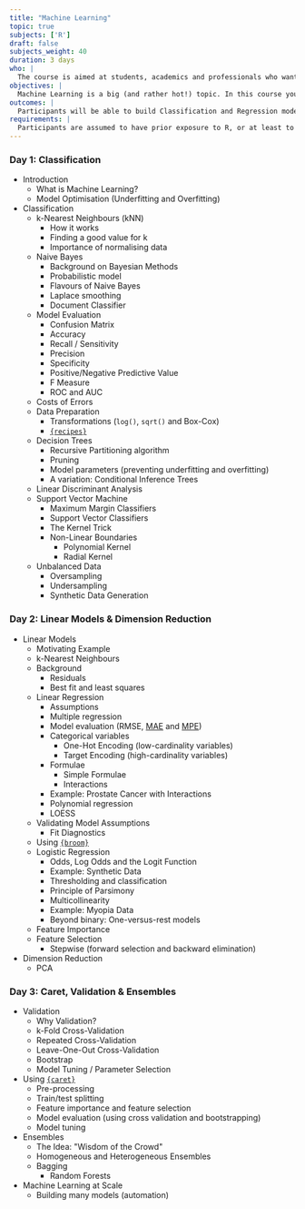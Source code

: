 ```yaml
---
title: "Machine Learning"
topic: true
subjects: ['R']
draft: false
subjects_weight: 40
duration: 3 days
who: |
  The course is aimed at students, academics and professionals who want to use Machine Learning to build models and make predictions.
objectives: |
  Machine Learning is a big (and rather hot!) topic. In this course you'll learn how to apply Machine Learning to two types of problems: Classification and Regression. Although Machine Learning models are often treated as black boxes, you'll learn (in an unthreatening, low-math way) how these models work. You'll also learn how to appropriately prepare your data, how to build and test a model, and how to generate predictions.
outcomes: |
  Participants will be able to build Classification and Regression models on real world data. They will understand how the models work and how to interpret model predictions.
requirements: |
  Participants are assumed to have prior exposure to R, or at least to programming of some variety. Ideally participants should have completed the [Data Wrangling]({{< ref "r-data-wrangling.md" >}}) and [Visualisation]({{< ref "r-visualisation.md" >}}) modules.
---
```


<!--
Unit 1: Foundations of Statistics and Simple Linear Regression

Understand your data
Statistical inference
Introduction to machine learning
Simple linear regression
Diagnostics and transformations
The coefficient of determination
Unit 2: Multiple Linear Regression and Generalized Linear Model

Multiple linear regression
Assumptions and diagnostics
Extending model flexibility
Generalized linear models
Logistic regression
Maximum likelihood estimation
Model interpretation
Assessing model fit
Unit 3: kNN and Naive Bayes, the Curse of Dimensionality

The K-Nearest Neighbors Algorithm
The choice of K and distance measure
Conditional probability: Bayes’ Theorem
The Naive Bayes’ Algorithm
The Laplace estimator
Dimension reduction
The PCA procedure
Ridge and Lasso regression
Cross-validation
Unit 4: Tree Models and SVMs

Decision trees
Bagging
Random forests
Boosting
Variable Importance
Hyperplanes and maximal margin classifier
Sort margin and support vector classifier
Kernels and support vector machines
Unit 5: Cluster Analysis and Neural Networks

Cluster analysis
K-means clustering
Hierarchical clustering
Neural networks and perceptrons
Sigmoid neurons
Network topology and hidden features
Back propagation learning with gradient descent
-->

### Day 1: Classification

- Introduction
	- What is Machine Learning?
	- Model Optimisation (Underfitting and Overfitting)
- Classification
	- k-Nearest Neighbours (kNN)
		- How it works
		- Finding a good value for k
		- Importance of normalising data
	- Naive Bayes
		- Background on Bayesian Methods
		- Probabilistic model
		- Flavours of Naive Bayes
		- Laplace smoothing
		- Document Classifier
	- Model Evaluation
		* Confusion Matrix
		* Accuracy
		* Recall / Sensitivity
		* Precision
		* Specificity
		* Positive/Negative Predictive Value
		* F Measure
		* ROC and AUC
	- Costs of Errors
	- Data Preparation
		- Transformations (`log()`, `sqrt()` and Box-Cox)
		- [`{recipes}`](https://github.com/tidymodels/recipes)
	- Decision Trees
		- Recursive Partitioning algorithm
		- Pruning
		- Model parameters (preventing underfitting and overfitting)
		- A variation: Conditional Inference Trees
	- Linear Discriminant Analysis
	- Support Vector Machine
		- Maximum Margin Classifiers
		- Support Vector Classifiers
		- The Kernel Trick
		- Non-Linear Boundaries
			* Polynomial Kernel
			* Radial Kernel
	- Unbalanced Data
		* Oversampling
		* Undersampling
		* Synthetic Data Generation

### Day 2: Linear Models & Dimension Reduction

- Linear Models
	- Motivating Example
	- k-Nearest Neighbours
	- Background
		- Residuals
		- Best fit and least squares
	- Linear Regression
		* Assumptions 
		* Multiple regression
		* Model evaluation (RMSE, [MAE](https://en.wikipedia.org/wiki/Mean_absolute_error) and [MPE](https://en.wikipedia.org/wiki/Mean_percentage_error))
		* Categorical variables
			* One-Hot Encoding (low-cardinality variables)
			* Target Encoding (high-cardinality variables)
		* Formulae
			* Simple Formulae
			* Interactions
		* Example: Prostate Cancer with Interactions
		* Polynomial regression
		* LOESS
	- Validating Model Assumptions
		* Fit Diagnostics
	- Using [`{broom}`](https://github.com/tidyverse/broom)
	- Logistic Regression
		* Odds, Log Odds and the Logit Function
		* Example: Synthetic Data
		* Thresholding and classification
		* Principle of Parsimony
		* Multicollinearity
		* Example: Myopia Data
		* Beyond binary: One-versus-rest models
	- Feature Importance
	- Feature Selection
	  	* Stepwise (forward selection and backward elimination)
- Dimension Reduction
	- PCA

### Day 3: Caret, Validation & Ensembles

- Validation
	- Why Validation?
	- k-Fold Cross-Validation
	- Repeated Cross-Validation
	- Leave-One-Out Cross-Validation
	- Bootstrap
	- Model Tuning / Parameter Selection
- Using [`{caret}`](http://topepo.github.io/caret/index.html)
	* Pre-processing
	* Train/test splitting
	* Feature importance and feature selection
	* Model evaluation (using cross validation and bootstrapping)
	* Model tuning
- Ensembles
	- The Idea: "Wisdom of the Crowd"
	- Homogeneous and Heterogeneous Ensembles
	- Bagging
		* Random Forests
- Machine Learning at Scale
	- Building many models (automation)
